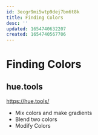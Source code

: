 ```yaml
---
id: 3ecgr9mi5wtp9dej7bm6t8k
title: Finding Colors
desc: ''
updated: 1654740632207
created: 1654740567706
---
```


# Finding Colors

## hue.tools

https://hue.tools/

- Mix colors and make gradients
- Blend two colors
- Modify Colors
